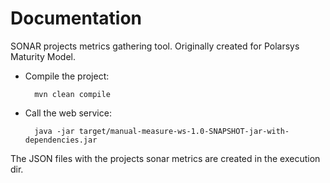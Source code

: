 Documentation
=============

SONAR projects metrics gathering tool. Originally created for Polarsys Maturity Model.

* Compile the project:

        mvn clean compile

* Call the web service:

		java -jar target/manual-measure-ws-1.0-SNAPSHOT-jar-with-dependencies.jar
	
The JSON files with the projects sonar metrics are created in the execution dir.
